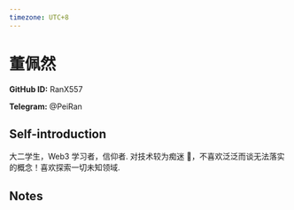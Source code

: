 ```yaml
---
timezone: UTC+8
---
```


# 董佩然

**GitHub ID:** RanX557

**Telegram:** @PeiRan

## Self-introduction

大二学生，Web3 学习者，信仰者.
对技术较为痴迷 🤩，不喜欢泛泛而谈无法落实的概念！喜欢探索一切未知领域.

## Notes

<!-- Content_START -->

<!-- Content_END -->
